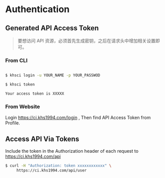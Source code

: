# Authentication

## Generated API Access Token

> 要想访问 API 资源，必须首先生成密钥，之后在请求头中增加相关设置即可。

### From CLI

```bash

$ khsci login -u YOUR_NAME -p YOUR_PASSWOD

$ khsci token

Your access token is XXXXX
```

### From Website

Login https://ci.khs1994.com/login , Then find API Access Token from Profile.

## Access API Via Tokens

Include the token in the Authorization header of each request to https://ci.khs1994.com/api

```bash
$ curl -H "Authorization: token xxxxxxxxxxxx" \
     https://ci.khs1994.com/api/user
```
